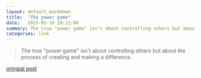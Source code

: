 ```yaml
---
layout: default_markdown
title:  "The power game"
date:   2025-05-10 18:11:00
summary: The true "power game" isn't about controlling others but about the process of creating and making a difference.
categories: link
---
```


> The true "power game" isn't about controlling others but about the process of creating and making a difference.

[oringial post](https://medium.com/@linshuy/the-power-game-073afd40c55b)